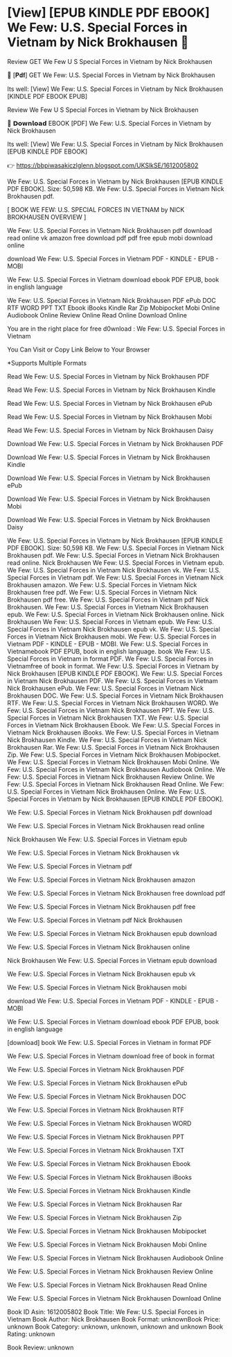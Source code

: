 # [View] [EPUB KINDLE PDF EBOOK] We Few: U.S. Special Forces in Vietnam by  Nick Brokhausen 📝
Review GET We Few U S Special Forces in Vietnam by Nick Brokhausen

📨 [𝐏𝐝𝐟] GET We Few: U.S. Special Forces in Vietnam by Nick Brokhausen

Its well: [View] We Few: U.S. Special Forces in Vietnam by Nick Brokhausen [KINDLE PDF EBOOK EPUB]


Review We Few U S Special Forces in Vietnam by Nick Brokhausen

📝 𝗗𝗼𝘄𝗻𝗹𝗼𝗮𝗱 EBOOK [PDF] We Few: U.S. Special Forces in Vietnam by Nick Brokhausen

Its well: [View] We Few: U.S. Special Forces in Vietnam by Nick Brokhausen [EPUB KINDLE PDF EBOOK]



👉 https://bbpiwasakiczlglenn.blogspot.com/UKSlkSE/1612005802



We Few: U.S. Special Forces in Vietnam by Nick Brokhausen [EPUB KINDLE PDF EBOOK]. Size: 50,598 KB. We Few: U.S. Special Forces in Vietnam Nick Brokhausen pdf.

[ BOOK WE FEW: U.S. SPECIAL FORCES IN VIETNAM by NICK BROKHAUSEN OVERVIEW ]

We Few: U.S. Special Forces in Vietnam Nick Brokhausen pdf download read online vk amazon free download pdf pdf free epub mobi download online

download We Few: U.S. Special Forces in Vietnam PDF - KINDLE - EPUB - MOBI

We Few: U.S. Special Forces in Vietnam download ebook PDF EPUB, book in english language

We Few: U.S. Special Forces in Vietnam Nick Brokhausen PDF ePub DOC RTF WORD PPT TXT Ebook iBooks Kindle Rar Zip Mobipocket Mobi Online Audiobook Online Review Online Read Online Download Online

You are in the right place for free d0wnload : We Few: U.S. Special Forces in Vietnam

You Can Visit or Copy Link Below to Your Browser

*Supports Multiple Formats

Read We Few: U.S. Special Forces in Vietnam by Nick Brokhausen PDF

Read We Few: U.S. Special Forces in Vietnam by Nick Brokhausen Kindle

Read We Few: U.S. Special Forces in Vietnam by Nick Brokhausen ePub

Read We Few: U.S. Special Forces in Vietnam by Nick Brokhausen Mobi

Read We Few: U.S. Special Forces in Vietnam by Nick Brokhausen Daisy

Download We Few: U.S. Special Forces in Vietnam by Nick Brokhausen PDF

Download We Few: U.S. Special Forces in Vietnam by Nick Brokhausen Kindle

Download We Few: U.S. Special Forces in Vietnam by Nick Brokhausen ePub

Download We Few: U.S. Special Forces in Vietnam by Nick Brokhausen Mobi

Download We Few: U.S. Special Forces in Vietnam by Nick Brokhausen Daisy

We Few: U.S. Special Forces in Vietnam by Nick Brokhausen [EPUB KINDLE PDF EBOOK]. Size: 50,598 KB. We Few: U.S. Special Forces in Vietnam Nick Brokhausen pdf. We Few: U.S. Special Forces in Vietnam Nick Brokhausen read online. Nick Brokhausen We Few: U.S. Special Forces in Vietnam epub. We Few: U.S. Special Forces in Vietnam Nick Brokhausen vk. We Few: U.S. Special Forces in Vietnam pdf. We Few: U.S. Special Forces in Vietnam Nick Brokhausen amazon. We Few: U.S. Special Forces in Vietnam Nick Brokhausen free pdf. We Few: U.S. Special Forces in Vietnam Nick Brokhausen pdf free. We Few: U.S. Special Forces in Vietnam pdf Nick Brokhausen. We Few: U.S. Special Forces in Vietnam Nick Brokhausen epub. We Few: U.S. Special Forces in Vietnam Nick Brokhausen online. Nick Brokhausen We Few: U.S. Special Forces in Vietnam epub. We Few: U.S. Special Forces in Vietnam Nick Brokhausen epub vk. We Few: U.S. Special Forces in Vietnam Nick Brokhausen mobi. We Few: U.S. Special Forces in Vietnam PDF - KINDLE - EPUB - MOBI. We Few: U.S. Special Forces in Vietnamebook PDF EPUB, book in english language. book We Few: U.S. Special Forces in Vietnam in format PDF. We Few: U.S. Special Forces in Vietnamfree of book in format. We Few: U.S. Special Forces in Vietnam by Nick Brokhausen [EPUB KINDLE PDF EBOOK]. We Few: U.S. Special Forces in Vietnam Nick Brokhausen PDF. We Few: U.S. Special Forces in Vietnam Nick Brokhausen ePub. We Few: U.S. Special Forces in Vietnam Nick Brokhausen DOC. We Few: U.S. Special Forces in Vietnam Nick Brokhausen RTF. We Few: U.S. Special Forces in Vietnam Nick Brokhausen WORD. We Few: U.S. Special Forces in Vietnam Nick Brokhausen PPT. We Few: U.S. Special Forces in Vietnam Nick Brokhausen TXT. We Few: U.S. Special Forces in Vietnam Nick Brokhausen Ebook. We Few: U.S. Special Forces in Vietnam Nick Brokhausen iBooks. We Few: U.S. Special Forces in Vietnam Nick Brokhausen Kindle. We Few: U.S. Special Forces in Vietnam Nick Brokhausen Rar. We Few: U.S. Special Forces in Vietnam Nick Brokhausen Zip. We Few: U.S. Special Forces in Vietnam Nick Brokhausen Mobipocket. We Few: U.S. Special Forces in Vietnam Nick Brokhausen Mobi Online. We Few: U.S. Special Forces in Vietnam Nick Brokhausen Audiobook Online. We Few: U.S. Special Forces in Vietnam Nick Brokhausen Review Online. We Few: U.S. Special Forces in Vietnam Nick Brokhausen Read Online. We Few: U.S. Special Forces in Vietnam Nick Brokhausen Online. We Few: U.S. Special Forces in Vietnam by Nick Brokhausen [EPUB KINDLE PDF EBOOK].

We Few: U.S. Special Forces in Vietnam Nick Brokhausen pdf download

We Few: U.S. Special Forces in Vietnam Nick Brokhausen read online

Nick Brokhausen We Few: U.S. Special Forces in Vietnam epub

We Few: U.S. Special Forces in Vietnam Nick Brokhausen vk

We Few: U.S. Special Forces in Vietnam pdf

We Few: U.S. Special Forces in Vietnam Nick Brokhausen amazon

We Few: U.S. Special Forces in Vietnam Nick Brokhausen free download pdf

We Few: U.S. Special Forces in Vietnam Nick Brokhausen pdf free

We Few: U.S. Special Forces in Vietnam pdf Nick Brokhausen

We Few: U.S. Special Forces in Vietnam Nick Brokhausen epub download

We Few: U.S. Special Forces in Vietnam Nick Brokhausen online

Nick Brokhausen We Few: U.S. Special Forces in Vietnam epub download

We Few: U.S. Special Forces in Vietnam Nick Brokhausen epub vk

We Few: U.S. Special Forces in Vietnam Nick Brokhausen mobi

download We Few: U.S. Special Forces in Vietnam PDF - KINDLE - EPUB - MOBI

We Few: U.S. Special Forces in Vietnam download ebook PDF EPUB, book in english language

[download] book We Few: U.S. Special Forces in Vietnam in format PDF

We Few: U.S. Special Forces in Vietnam download free of book in format

We Few: U.S. Special Forces in Vietnam Nick Brokhausen PDF

We Few: U.S. Special Forces in Vietnam Nick Brokhausen ePub

We Few: U.S. Special Forces in Vietnam Nick Brokhausen DOC

We Few: U.S. Special Forces in Vietnam Nick Brokhausen RTF

We Few: U.S. Special Forces in Vietnam Nick Brokhausen WORD

We Few: U.S. Special Forces in Vietnam Nick Brokhausen PPT

We Few: U.S. Special Forces in Vietnam Nick Brokhausen TXT

We Few: U.S. Special Forces in Vietnam Nick Brokhausen Ebook

We Few: U.S. Special Forces in Vietnam Nick Brokhausen iBooks

We Few: U.S. Special Forces in Vietnam Nick Brokhausen Kindle

We Few: U.S. Special Forces in Vietnam Nick Brokhausen Rar

We Few: U.S. Special Forces in Vietnam Nick Brokhausen Zip

We Few: U.S. Special Forces in Vietnam Nick Brokhausen Mobipocket

We Few: U.S. Special Forces in Vietnam Nick Brokhausen Mobi Online

We Few: U.S. Special Forces in Vietnam Nick Brokhausen Audiobook Online

We Few: U.S. Special Forces in Vietnam Nick Brokhausen Review Online

We Few: U.S. Special Forces in Vietnam Nick Brokhausen Read Online

We Few: U.S. Special Forces in Vietnam Nick Brokhausen Download Online

Book ID Asin: 1612005802
Book Title: We Few: U.S. Special Forces in Vietnam
Book Author: Nick Brokhausen
Book Format: unknownBook Price: unknown
Book Category: unknown, unknown, unknown and unknown
Book Rating: unknown

Book Review: unknown
